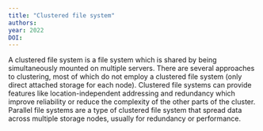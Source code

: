 ```yaml
---
title: "Clustered file system"
authors: 
year: 2022
DOI: 
---
```

A clustered file system is a file system which is shared by being simultaneously mounted on multiple servers. There are several approaches to clustering, most of which do not employ a clustered file system (only direct attached storage for each node). Clustered file systems can provide features like location-independent addressing and redundancy which improve reliability or reduce the complexity of the other parts of the cluster. Parallel file systems are a type of clustered file system that spread data across multiple storage nodes, usually for redundancy or performance.
